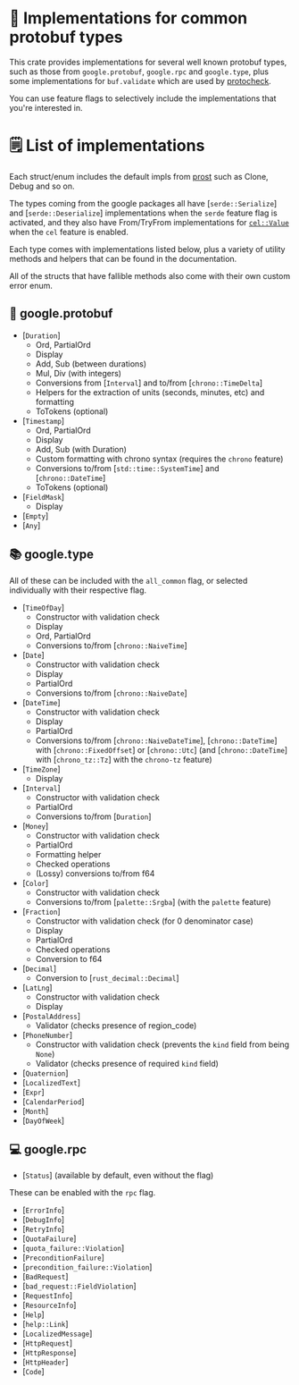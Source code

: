 # 🧩 Implementations for common protobuf types

This crate provides implementations for several well known protobuf types, such as those from `google.protobuf`, `google.rpc` and `google.type`, plus some implementations for `buf.validate` which are used by [protocheck](https://github.com/Rick-Phoenix/protocheck). 

You can use feature flags to selectively include the implementations that you're interested in.

# 🗒️ List of implementations

Each struct/enum includes the default impls from [prost](https://crates.io/crates/prost) such as Clone, Debug and so on.

The types coming from the google packages all have [`serde::Serialize`] and [`serde::Deserialize`] implementations when the `serde` feature flag is activated, and they also have From/TryFrom implementations for [`cel::Value`](https://docs.rs/cel/0.11.0/cel/objects/enum.Value.html) when the `cel` feature is enabled.

Each type comes with implementations listed below, plus a variety of utility methods and helpers that can be found in the documentation.

All of the structs that have fallible methods also come with their own custom error enum.

## 📑 google.protobuf

- [`Duration`]
    - Ord, PartialOrd
    - Display
    - Add, Sub (between durations)
    - Mul, Div (with integers)
    - Conversions from [`Interval`] and to/from [`chrono::TimeDelta`] 
    - Helpers for the extraction of units (seconds, minutes, etc) and formatting
    - ToTokens (optional)
- [`Timestamp`]
    - Ord, PartialOrd
    - Display
    - Add, Sub (with Duration)
    - Custom formatting with chrono syntax (requires the `chrono` feature)
    - Conversions to/from [`std::time::SystemTime`] and [`chrono::DateTime`]
    - ToTokens (optional)
- [`FieldMask`]
    - Display
- [`Empty`]
- [`Any`]

## 📚 google.type

All of these can be included with the `all_common` flag, or selected individually with their respective flag.

- [`TimeOfDay`]
    - Constructor with validation check
    - Display
    - Ord, PartialOrd
    - Conversions to/from [`chrono::NaiveTime`]
- [`Date`] 
    - Constructor with validation check
    - Display
    - PartialOrd
    - Conversions to/from [`chrono::NaiveDate`]
- [`DateTime`] 
    - Constructor with validation check
    - Display
    - PartialOrd
    - Conversions to/from [`chrono::NaiveDateTime`], [`chrono::DateTime`] with [`chrono::FixedOffset`] or [`chrono::Utc`] (and [`chrono::DateTime`] with [`chrono_tz::Tz`] with the `chrono-tz` feature)
- [`TimeZone`]
    - Display
- [`Interval`]
    - Constructor with validation check
    - PartialOrd
    - Conversions to/from [`Duration`]
- [`Money`]
    - Constructor with validation check
    - PartialOrd
    - Formatting helper
    - Checked operations
    - (Lossy) conversions to/from f64
- [`Color`] 
    - Constructor with validation check
    - Conversions to/from [`palette::Srgba`] (with the `palette` feature)
- [`Fraction`]
    - Constructor with validation check (for 0 denominator case)
    - Display
    - PartialOrd
    - Checked operations
    - Conversion to f64
- [`Decimal`]
    - Conversion to [`rust_decimal::Decimal`]
- [`LatLng`]
    - Constructor with validation check
    - Display
- [`PostalAddress`]
    - Validator (checks presence of region_code)
- [`PhoneNumber`]
    - Constructor with validation check (prevents the `kind` field from being `None`)
    - Validator (checks presence of required `kind` field)
- [`Quaternion`]
- [`LocalizedText`]
- [`Expr`]
- [`CalendarPeriod`]
- [`Month`]
- [`DayOfWeek`]

## 💻 google.rpc

- [`Status`] (available by default, even without the flag)

These can be enabled with the `rpc` flag.

- [`ErrorInfo`]
- [`DebugInfo`]
- [`RetryInfo`]
- [`QuotaFailure`]
- [`quota_failure::Violation`]
- [`PreconditionFailure`]
- [`precondition_failure::Violation`]
- [`BadRequest`]
- [`bad_request::FieldViolation`]
- [`RequestInfo`]
- [`ResourceInfo`]
- [`Help`]
- [`help::Link`]
- [`LocalizedMessage`]
- [`HttpRequest`]
- [`HttpResponse`]
- [`HttpHeader`]
- [`Code`]
